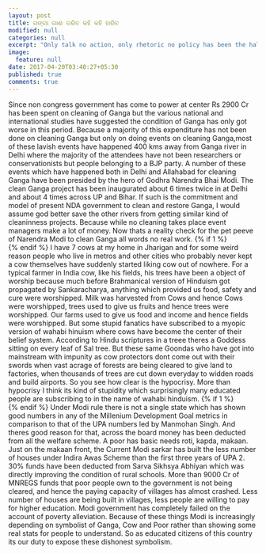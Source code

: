 ```yaml
---
layout: post
title: ଗଙ୍ଗା ଗାଈ ଗରିବ କହି କହି ହାରିବ
modified: null
categories: null
excerpt: "Only talk no action, only rhetoric no policy has been the hallmark of 3 years of non congress government."
image:
  feature: null
date: 2017-04-20T03:40:27+05:30
published: true
comments: true
---
```


Since non congress government has come to power at center Rs 2900 Cr has been spent on cleaning of Ganga but the various national and international studies have suggested the condition of Ganga has only got worse in this period. Because a majority of this expenditure has not been done on cleaning Ganga but only on doing events on cleaning Ganga,most of these lavish events have happened 400 kms away from Ganga river in Delhi where the majority of the attendees have not been researchers or conservationists but people belonging to a BJP party. A number of these events which have happened both in Delhi and Allahabad for cleaning Ganga have been presided by the hero of Godhra Narendra Bhai Modi. The clean Ganga project has been inaugurated about 6 times twice in at Delhi and about 4 times across UP and Bihar. If such is the commitment and model of present NDA government to clean and restore Ganga, I would assume god better save the other rivers from getting similar kind of cleaninness projects. Because while no cleaning takes place event managers make a lot of money. Now thats a reality check for the pet peeve of Narendra Modi to clean Ganga all words no real work.
{% if 1 %}
<br>
{% endif %}
I have 7 cows at my home in Jharigan and for some weird reason people who live in metros and other cities who probably never kept a cow themselves have suddenly started liking cow out of nowhere. For a typical farmer in India cow, like his fields, his trees have been a object of worship because much before Brahmanical version of Hinduism got propagated by Sankaracharya, anything which provided us food, safety and cure were worshipped. Milk was harvested from Cows and hence Cows were worshipped, trees used to give us fruits and hence trees were worshipped. Our farms used to give us food and income and hence fields were worshipped. But some stupid fanatics have subscribed to a myopic version of wahabi hinuism where cows have become the center of their belief system. According to Hindu scriptures in a treee theres a Goddess sitting on every leaf of Sal tree. But these same Goondas who have got into mainstream with impunity as cow protectors dont come out with their swords when vast acrage of forests are being cleared to give land to factories, when thousands of trees are cut down everyday to widden roads and build airports. So you see how clear is the hypocrisy. More than hypocrisy I think its kind of stupidity which surprisingly many educated people are subscribing to in the name of wahabi hinduism.
{% if 1 %}
<br>
{% endif %}
Under Modi rule there is not a single state which has shown good numbers in any of the Millenium Development Goal metrics in comparison to that of the UPA numbers led by Manmohan Singh. And theres good reason for that, across the board money has been deducted from all the welfare scheme. A poor has basic needs roti, kapda, makaan. Just on the makaan front, the Current Modi sarkar has built the less number of houses under Indira Awas Scheme than the first three years of UPA 2. 30% funds have been deducted from Sarva Sikhsya Abhiyan which was directly improving the condition of rural schools. More than 9000 Cr of MNREGS funds that poor people own to the government is not being cleared, and hence the paying capacity of villages has almost crashed. Less number of houses are being built in villages, less people are willing to pay for higher education. Modi government has completely failed on the account of poverty alleviation. Because of these things Modi is increasingly depending on symbolist of Ganga, Cow and Poor rather than showing some real stats for people to understand. So as educated citizens of this country its our duty to expose these dishonest symbolism.
